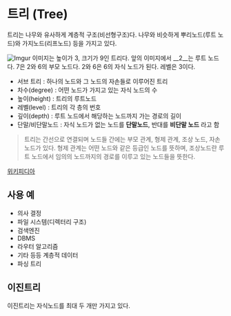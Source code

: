 # 트리 (Tree)
트리는 나무와 유사하게 계층적 구조(비선형구조)다. 나무와 비슷하게 뿌리노드(루트 노드)와 가지노드(리프노드) 등을 가지고 있다.

![Imgur](http://i.imgur.com/ZQekCmL.png)
이미지는 높이가 3, 크기가 9인 트리다. 앞의 이미지에서 __2__는 루트 노드다. 7은 2와 6의 부모 노드다. 2와 6은 6의 자식 노드가 된다. 레벨은 3이다.

- 서브 트리 : 하나의 노드와 그 노드의 자손들로 이루어진 트리
- 차수(degree) : 어떤 노드가 가지고 있는 자식 노드의 수
- 높이(height) : 트리의 루트노드
- 레벨(level) : 트리의 각 층의 번호 
- 깊이(depth) : 루트 노드에서 해당하는 노드까지 가는 경로의 길이
- 단말/비단말노드 : 자식 노드가 없는 노드를 __단말노드__, 반대를 __비단말 노드__ 라고 함

> 트리는 간선으로 연결되며 노드들 간에는 부모 관계, 형제 관계, 조상 노드, 자손 노드가 있다. 형제 관계는 어떤 노드와 같은 등급인 노드를 뜻하며, 조상노드란 루트 노드에서 임의의 노드까지의 경로를 이루고 있는 노드들을 뜻한다. 


[위키피디아](https://en.wikipedia.org/wiki/Tree_(data_structure))
## 사용 예
- 의사 결정
- 파일 시스템(디렉터리 구조)
- 검색엔진
- DBMS
- 라우터 알고리즘
- 기타 등등 계층적 데이터
- 파싱 트리

## 이진트리
이진트리는 자식노드를 최대 두 개만 가지고 있다.
